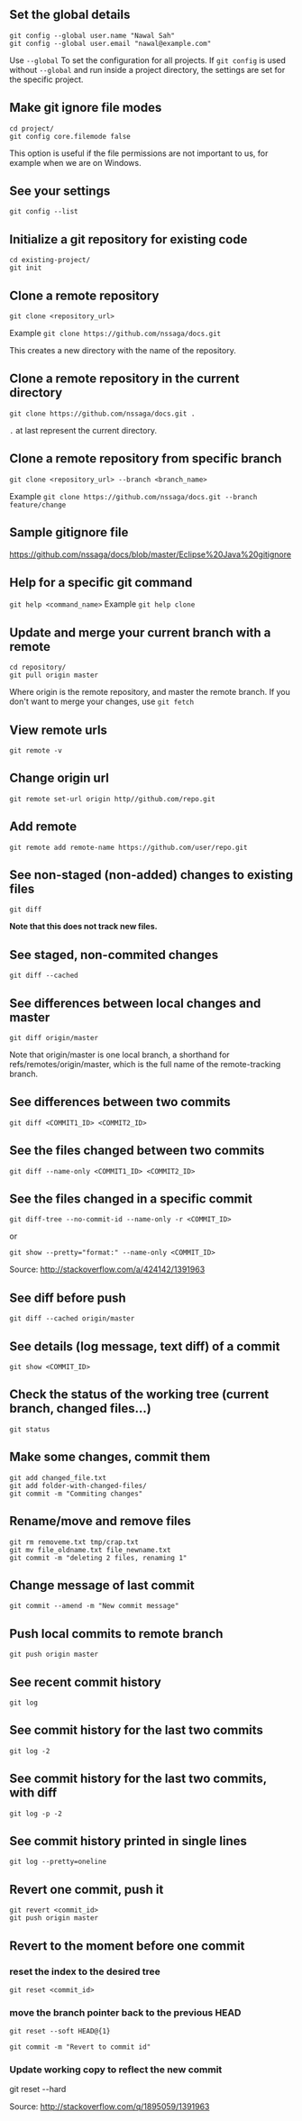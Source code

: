 ## Set the global details
```
git config --global user.name "Nawal Sah"
git config --global user.email "nawal@example.com"
```
Use ``` --global ``` To set the configuration for all projects. If ``` git config ``` is used without ``` --global ``` and run inside a project directory, the settings are set for the specific project.

## Make git ignore file modes
``` 
cd project/
git config core.filemode false
```
This option is useful if the file permissions are not important to us, for example when we are on Windows.

## See your settings
```
git config --list
```

## Initialize a git repository for existing code
```
cd existing-project/
git init
```

## Clone a remote repository
```
git clone <repository_url>
```
Example ``` git clone https://github.com/nssaga/docs.git ```


This creates a new directory with the name of the repository.

## Clone a remote repository in the current directory
```
git clone https://github.com/nssaga/docs.git .
```
``` . ``` at last represent the current directory.


## Clone a remote repository from specific branch
```
git clone <repository_url> --branch <branch_name>
```

Example ``` git clone https://github.com/nssaga/docs.git --branch feature/change ```
## Sample gitignore file
https://github.com/nssaga/docs/blob/master/Eclipse%20Java%20gitignore


## Help for a specific git command
``` git help <command_name> ```
Example ``` git help clone ```

## Update and merge your current branch with a remote
```
cd repository/
git pull origin master
```

Where origin is the remote repository, and master the remote branch. If you don't want to merge your changes, use ``` git fetch ```

## View remote urls
```
git remote -v
```

## Change origin url
``` git remote set-url origin http//github.com/repo.git ```

## Add remote
``` git remote add remote-name https://github.com/user/repo.git ```

## See non-staged (non-added) changes to existing files
``` git diff ```

**Note that this does not track new files.**

## See staged, non-commited changes
``` git diff --cached ```

## See differences between local changes and master
``` git diff origin/master ```

Note that origin/master is one local branch, a shorthand for refs/remotes/origin/master, which is the full name of the remote-tracking branch.

## See differences between two commits
``` git diff <COMMIT1_ID> <COMMIT2_ID> ```

## See the files changed between two commits
```
git diff --name-only <COMMIT1_ID> <COMMIT2_ID>
```

## See the files changed in a specific commit
``` git diff-tree --no-commit-id --name-only -r <COMMIT_ID> ```

or

``` git show --pretty="format:" --name-only <COMMIT_ID> ```

Source: http://stackoverflow.com/a/424142/1391963

## See diff before push
```
git diff --cached origin/master
```

## See details (log message, text diff) of a commit
``` git show <COMMIT_ID> ```

## Check the status of the working tree (current branch, changed files...)
``` git status ```

## Make some changes, commit them
```
git add changed_file.txt
git add folder-with-changed-files/
git commit -m "Commiting changes"
```

## Rename/move and remove files
``` 
git rm removeme.txt tmp/crap.txt
git mv file_oldname.txt file_newname.txt
git commit -m "deleting 2 files, renaming 1"
```

## Change message of last commit

```
git commit --amend -m "New commit message"
```

## Push local commits to remote branch
```
git push origin master
```

## See recent commit history
``` git log ```

## See commit history for the last two commits
``` git log -2 ```

## See commit history for the last two commits, with diff
``` git log -p -2 ```

## See commit history printed in single lines
``` git log --pretty=oneline ```

## Revert one commit, push it
```
git revert <commit_id>
git push origin master
```

## Revert to the moment before one commit
### reset the index to the desired tree
``` git reset <commit_id> ```

### move the branch pointer back to the previous HEAD
``` 
git reset --soft HEAD@{1}

git commit -m "Revert to commit id"
```

### Update working copy to reflect the new commit
git reset --hard

Source: http://stackoverflow.com/q/1895059/1391963


